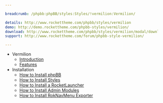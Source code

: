 ```yaml
---

breadcrumb: /phpbb:phpBB/styles:Styles/!vermilion:Vermilion/

details: http://www.rockettheme.com/phpbb/styles/vermilion
demo: http://demo.rockettheme.com/phpbb-styles/vermilion/
download: http://www.rockettheme.com/phpbb/styles/vermilion/modal/downloads
support: http://www.rockettheme.com/forum/phpbb-style-vermilion/

---
```


* Vermilion
	* [Introduction](INDEX.md#introduction)
	* [Features](INDEX.md#features)
* Installation
	* [How to Install phpBB](../../start/install.md)
	* [How to Install Styles](../../start/styles.md)
    * [How to Install a RocketLauncher](../../start/rocketlauncher.md)
	* [How to Install Admin Modules](../../start/styles.md#installing-administrative-modules)
	* [How to Install RokNavMenu Exporter](../../modules/roknavmenu.md)